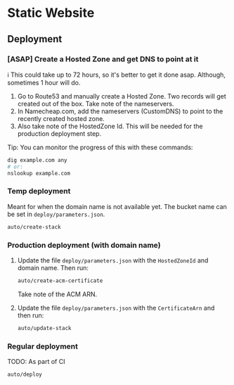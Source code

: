 # Static Website

## Deployment

### [ASAP] Create a Hosted Zone and get DNS to point at it

ℹ️ This could take up to 72 hours, so it's better to get it done asap. Although, sometimes 1 hour will do.

1. Go to Route53 and manually create a Hosted Zone. Two records will get created out of the box. Take note of the nameservers.
1. In Namecheap.com, add the nameservers (CustomDNS) to point to the recently created hosted zone.
1. Also take note of the HostedZone Id. This will be needed for the production deployment step.

Tip: You can monitor the progress of this with these commands:

```sh
dig example.com any
# or:
nslookup example.com
```

### Temp deployment

Meant for when the domain name is not available yet. The bucket name can be set in `deploy/parameters.json`.

```sh
auto/create-stack
```

### Production deployment (with domain name)

1. Update the file `deploy/parameters.json` with the `HostedZoneId` and domain name. Then run:

   ```sh
   auto/create-acm-certificate
   ```

   Take note of the ACM ARN.

1. Update the file `deploy/parameters.json` with the `CertificateArn` and then run:

   ```sh
   auto/update-stack
   ```

### Regular deployment

TODO: As part of CI

```sh
auto/deploy
```
